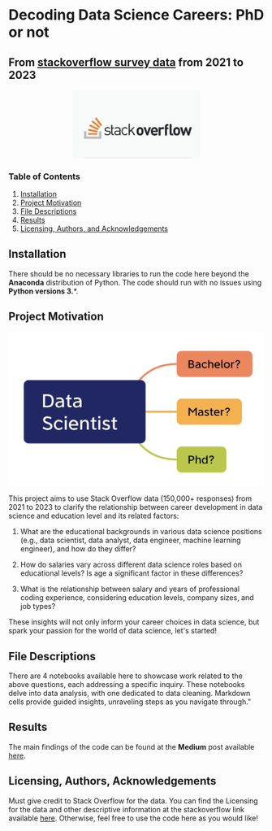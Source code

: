 # Decoding Data Science Careers: PhD or not
## From [stackoverflow survey data](https://survey.stackoverflow.co/2023/) from 2021 to 2023

<div align="center">
  <img src="https://github.com/Ting-DS/stackoverflow_survey_analysis/blob/main/stackoverflow.png" width="50%">
</div>

### Table of Contents

1. [Installation](#installation)
2. [Project Motivation](#motivation)
3. [File Descriptions](#files)
4. [Results](#results)
5. [Licensing, Authors, and Acknowledgements](#licensing)

## Installation <a name="installation"></a>

There should be no necessary libraries to run the code here beyond the **Anaconda** distribution of Python.  The code should run with no issues using **Python versions 3.***.

## Project Motivation<a name="motivation"></a>

![DS](https://github.com/Ting-DS/stackoverflow_survey_analysis/blob/main/DS.png)


This project aims to use Stack Overflow data (150,000+ responses) from 2021 to 2023 to clarify the relationship between career development in data science and education level and its related factors:

1. What are the educational backgrounds in various data science positions (e.g., data scientist, data analyst, data engineer, machine learning engineer), and how do they differ?

2. How do salaries vary across different data science roles based on educational levels? Is age a significant factor in these differences?

3. What is the relationship between salary and years of professional coding experience, considering education levels, company sizes, and job types?

These insights will not only inform your career choices in data science, but spark your passion for the world of data science, let's started!

## File Descriptions <a name="files"></a>

There are 4 notebooks available here to showcase work related to the above questions, each addressing a specific inquiry. These notebooks delve into data analysis, with one dedicated to data cleaning. Markdown cells provide guided insights, unraveling steps as you navigate through."

## Results<a name="results"></a>

The main findings of the code can be found at the **Medium** post available [here](https://medium.com/@LobsterTing/revealing-data-science-careers-is-a-phd-a-necessity-487ac40ceac6).

## Licensing, Authors, Acknowledgements<a name="licensing"></a>

Must give credit to Stack Overflow for the data.  You can find the Licensing for the data and other descriptive information at the stackoverflow link available [here](https://survey.stackoverflow.co/2023/).  Otherwise, feel free to use the code here as you would like! 
